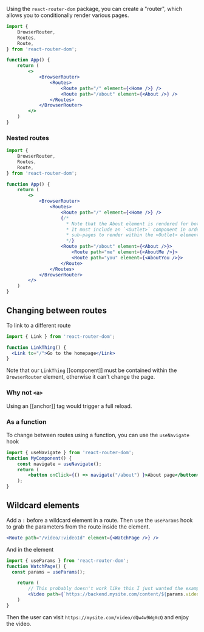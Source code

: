 Using the `react-router-dom` package, you can create a "router", which allows you to conditionally render various pages.

```jsx
import {
	BrowserRouter,
	Routes,
	Route,
} from 'react-router-dom';

function App() {
	return (
		<>
			<BrowserRouter>
				<Routes>
					<Route path="/" element={<Home />} />
					<Route path="/about" element={<About />} />
				</Routes>
			</BrowserRouter>
		</>
	)
}
```

### Nested routes
```jsx
import {
	BrowserRouter,
	Routes,
	Route,
} from 'react-router-dom';

function App() {
	return (
		<>
			<BrowserRouter>
				<Routes>
					<Route path="/" element={<Home />} />
					{/* 
					  * Note that the About element is rendered for both the sub routes
					  * It must include an `<Outlet>` component in order to allow those 
					  * sub-pages to render within the <Outlet> element
					  */}
					<Route path="/about" element={<About />}>
						<Route path="me" element={<AboutMe />}>
						<Route path="you" element={<AboutYou />}>
					</Route>
				</Routes>
			</BrowserRouter>
		</>
	)
}
```

## Changing between routes

To link to a different route
```jsx
import { Link } from 'react-router-dom';

function LinkThing() {
  <Link to="/">Go to the homepage</Link>
}
```

Note that our `LinkThing` [[component]] must be contained within the `BrowserRouter` element, otherwise it can't change the page.

### Why not `<a>`

Using an [[anchor]] tag would trigger a full reload.

### As a function

To change between routes using a function, you can use the `useNavigate` hook
```jsx
import { useNavigate } from 'react-router-dom';
function MyComponent() {
	const navigate = useNavigate();
	return (
		<button onClick={() => navigate("/about") }>About page</button>
	);
}
```

## Wildcard elements

Add a `:` before a wildcard element in a route. Then use the `useParams` hook to grab the parameters from the route inside the element.

```jsx
<Route path="/video/:videoId" element={<WatchPage />} />
```

And in the element
```jsx
import { useParams } from 'react-router-dom';
function WatchPage() {
  const params = useParams();

	return (
		// This probably doesn't work like this I just wanted the example
		<Video path={`https://backend.mysite.com/content/${params.videoId}.mp4`} />
	)
}
```

Then the user can visit `https://mysite.com/video/dQw4w9WgXcQ` and enjoy the video.
